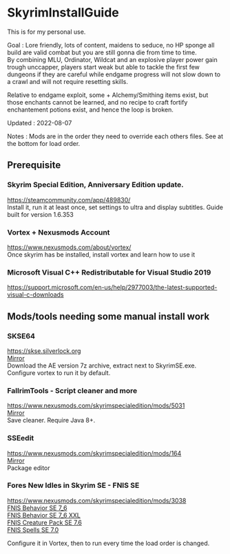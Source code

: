 # SkyrimInstallGuide

This is for my personal use.        

Goal : Lore friendly, lots of content, maidens to seduce, no HP sponge all build are valid combat but you are still gonna die from time to time.           
By combining MLU, Ordinator, Wildcat and an explosive player power gain trough unccapper, players start weak but able to tackle the first few dungeons if they are careful while endgame progress will not slow down to a crawl and will not require resetting skills.   

Relative to endgame exploit, some + Alchemy/Smithing items exist, but those enchants cannot be learned, and no recipe to craft fortify enchantement potions exist, and hence the loop is broken.   
           
Updated : 2022-08-07

Notes : Mods are in the order they need to override each others files. See at the bottom for load order.

## Prerequisite

### Skyrim Special Edition, Anniversary Edition update.        
https://steamcommunity.com/app/489830/             
Install it, run it at least once, set settings to ultra and display subtitles. Guide built for version 1.6.353

### Vortex + Nexusmods Account
https://www.nexusmods.com/about/vortex/          
Once skyrim has be installed, install vortex and learn how to use it     

### Microsoft Visual C++ Redistributable for Visual Studio 2019
https://support.microsoft.com/en-us/help/2977003/the-latest-supported-visual-c-downloads

 ## Mods/tools needing some manual install work             

 ### SKSE64        
https://skse.silverlock.org        
[Mirror](https://nokhal-skyrim.s3.eu-west-2.amazonaws.com/skse64_2_01_05+Mirror.7z)            
Download the AE version 7z archive, extract next to SkyrimSE.exe. Configure vortex to run it by default.   
               
### FallrimTools - Script cleaner and more
https://www.nexusmods.com/skyrimspecialedition/mods/5031   
[Mirror](https://nokhal-skyrim.s3.eu-west-2.amazonaws.com/ReSaver+6.0.310-5031-6-0-310-1596094178.7z)              
Save cleaner. Require Java 8+.         
             
### SSEedit
https://www.nexusmods.com/skyrimspecialedition/mods/164                    
[Mirror](https://nokhal-skyrim.s3.eu-west-2.amazonaws.com/SSEEdit+4.0.4+Installable.7z)      
Package editor        
   
### Fores New Idles in Skyrim SE - FNIS SE   
https://www.nexusmods.com/skyrimspecialedition/mods/3038   
[FNIS Behavior SE 7_6](https://nokhal-skyrim.s3.eu-west-2.amazonaws.com/FNIS+Behavior+SE+7_6-3038-7-6-1582048023.7z)   
[FNIS Behavior SE 7_6 XXL](https://nokhal-skyrim.s3.eu-west-2.amazonaws.com/FNIS+Behavior+SE+7_6+XXL-3038-7-6-1582110624.7z)            
[FNIS Creature Pack SE 7.6](https://nokhal-skyrim.s3.eu-west-2.amazonaws.com/FNIS+Creature+Pack+SE+7.6-3038-7-6-1582049490.7z)   
[FNIS Spells SE 7.0](https://nokhal-skyrim.s3.eu-west-2.amazonaws.com/FNIS+Spells+SE+7.0-3038-7-0.zip)     
   
Configure it in Vortex, then to run every time the load order is changed.   

